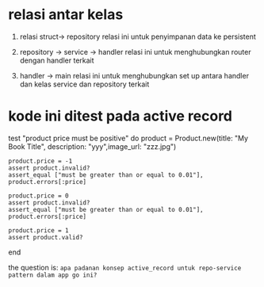 # relasi antar kelas
1. relasi struct-> repository
relasi ini untuk penyimpanan data ke persistent

2. repository -> service -> handler
relasi ini untuk menghubungkan router dengan handler terkait

3. handler -> main
relasi ini untuk menghubungkan set up antara handler dan kelas service dan repository terkait


# kode ini  ditest pada active record

test "product price must be positive" do
 	product = Product.new(title: "My Book Title", description: "yyy",image_url: "zzz.jpg")

 	product.price = -1
 	assert product.invalid?
 	assert_equal ["must be greater than or equal to 0.01"],
 	product.errors[:price]

 	product.price = 0
 	assert product.invalid?
 	assert_equal ["must be greater than or equal to 0.01"],
 	product.errors[:price]

 	product.price = 1
 	assert product.valid?
end

the question is:
`apa padanan konsep active_record untuk repo-service pattern dalam app go ini?`
